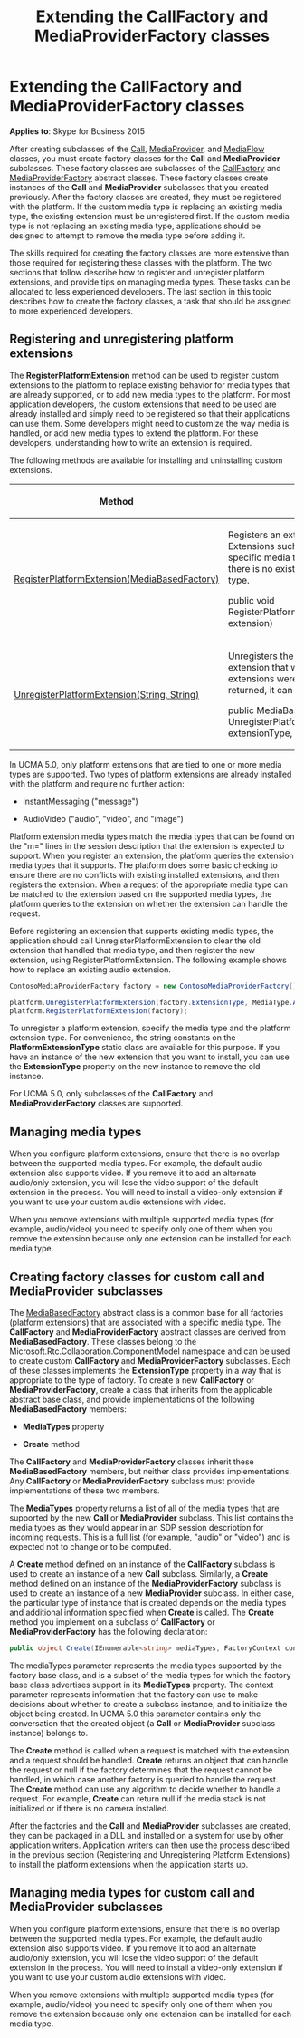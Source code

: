 ﻿---
title: Extending the CallFactory and MediaProviderFactory classes
TOCTitle: Extending the CallFactory and MediaProviderFactory classes
ms:assetid: 5e604df7-b1ed-4dfe-af25-6577f449af5f
ms:mtpsurl: https://msdn.microsoft.com/library/Dn466109(v=office.16)
ms:contentKeyID: 65240026
ms.date: 07/27/2015
mtps_version: v=office.16
dev_langs:
- csharp
---

# Extending the CallFactory and MediaProviderFactory classes


**Applies to**: Skype for Business 2015



After creating subclasses of the [Call](https://docs.microsoft.com/dotnet/api/microsoft.rtc.collaboration.call?view=ucma-api), [MediaProvider](https://docs.microsoft.com/dotnet/api/microsoft.rtc.collaboration.componentmodel.mediaprovider?view=ucma-api), and [MediaFlow](https://docs.microsoft.com/dotnet/api/microsoft.rtc.collaboration.componentmodel.mediaflow?view=ucma-api) classes, you must create factory classes for the **Call** and **MediaProvider** subclasses. These factory classes are subclasses of the [CallFactory](https://msdn.microsoft.com/library/hh384820\(v=office.16\)) and [MediaProviderFactory](https://msdn.microsoft.com/library/hh382428\(v=office.16\)) abstract classes. These factory classes create instances of the **Call** and **MediaProvider** subclasses that you created previously. After the factory classes are created, they must be registered with the platform. If the custom media type is replacing an existing media type, the existing extension must be unregistered first. If the custom media type is not replacing an existing media type, applications should be designed to attempt to remove the media type before adding it.

The skills required for creating the factory classes are more extensive than those required for registering these classes with the platform. The two sections that follow describe how to register and unregister platform extensions, and provide tips on managing media types. These tasks can be allocated to less experienced developers. The last section in this topic describes how to create the factory classes, a task that should be assigned to more experienced developers.

## Registering and unregistering platform extensions

The **RegisterPlatformExtension** method can be used to register custom extensions to the platform to replace existing behavior for media types that are already supported, or to add new media types to the platform. For most application developers, the custom extensions that need to be used are already installed and simply need to be registered so that their applications can use them. Some developers might need to customize the way media is handled, or add new media types to extend the platform. For these developers, understanding how to write an extension is required.

The following methods are available for installing and uninstalling custom extensions.

<table>
<colgroup>
<col style="width: 50%" />
<col style="width: 50%" />
</colgroup>
<thead>
<tr class="header">
<th><p>Method</p></th>
<th><p>Description</p></th>
</tr>
</thead>
<tbody>
<tr class="odd">
<td><p><a href="https://msdn.microsoft.com/library/hh366223(v=office.16)">RegisterPlatformExtension(MediaBasedFactory)</a></p></td>
<td><p>Registers an extension with the platform. Extensions such as call factories that support specific media types can be registered only if there is no existing extension for the media type.</p>
<p>public void RegisterPlatformExtension(MediaBasedFactory extension)</p></td>
</tr>
<tr class="even">
<td><p><a href="https://msdn.microsoft.com/library/hh349063(v=office.16)">UnregisterPlatformExtension(String, String)</a></p></td>
<td><p>Unregisters the extension, and returns the extension that was removed, or null if no extensions were installed. If an extension is returned, it can be saved for later installation.</p>
<p>public MediaBasedFactory UnregisterPlatformExtension(string extensionType, string mediaType)</p></td>
</tr>
</tbody>
</table>


In UCMA 5.0, only platform extensions that are tied to one or more media types are supported. Two types of platform extensions are already installed with the platform and require no further action:

  - InstantMessaging ("message")

  - AudioVideo ("audio", "video", and "image")

Platform extension media types match the media types that can be found on the "m=" lines in the session description that the extension is expected to support. When you register an extension, the platform queries the extension media types that it supports. The platform does some basic checking to ensure there are no conflicts with existing installed extensions, and then registers the extension. When a request of the appropriate media type can be matched to the extension based on the supported media types, the platform queries to the extension on whether the extension can handle the request.

Before registering an extension that supports existing media types, the application should call UnregisterPlatformExtension to clear the old extension that handled that media type, and then register the new extension, using RegisterPlatformExtension. The following example shows how to replace an existing audio extension.

```csharp
ContosoMediaProviderFactory factory = new ContosoMediaProviderFactory();

platform.UnregisterPlatformExtension(factory.ExtensionType, MediaType.Audio);
platform.RegisterPlatformExtension(factory);
```

To unregister a platform extension, specify the media type and the platform extension type. For convenience, the string constants on the **PlatformExtensionType** static class are available for this purpose. If you have an instance of the new extension that you want to install, you can use the **ExtensionType** property on the new instance to remove the old instance.

For UCMA 5.0, only subclasses of the **CallFactory** and **MediaProviderFactory** classes are supported.

## Managing media types

When you configure platform extensions, ensure that there is no overlap between the supported media types. For example, the default audio extension also supports video. If you remove it to add an alternate audio/only extension, you will lose the video support of the default extension in the process. You will need to install a video-only extension if you want to use your custom audio extensions with video.

When you remove extensions with multiple supported media types (for example, audio/video) you need to specify only one of them when you remove the extension because only one extension can be installed for each media type.

## Creating factory classes for custom call and MediaProvider subclasses

The [MediaBasedFactory](https://msdn.microsoft.com/library/hh383987\(v=office.16\)) abstract class is a common base for all factories (platform extensions) that are associated with a specific media type. The **CallFactory** and **MediaProviderFactory** abstract classes are derived from **MediaBasedFactory**. These classes belong to the Microsoft.Rtc.Collaboration.ComponentModel namespace and can be used to create custom **CallFactory** and **MediaProviderFactory** subclasses. Each of these classes implements the **ExtensionType** property in a way that is appropriate to the type of factory. To create a new **CallFactory** or **MediaProviderFactory**, create a class that inherits from the applicable abstract base class, and provide implementations of the following **MediaBasedFactory** members:

  - **MediaTypes** property

  - **Create** method

The **CallFactory** and **MediaProviderFactory** classes inherit these **MediaBasedFactory** members, but neither class provides implementations. Any **CallFactory** or **MediaProviderFactory** subclass must provide implementations of these two members.

The **MediaTypes** property returns a list of all of the media types that are supported by the new **Call** or **MediaProvider** subclass. This list contains the media types as they would appear in an SDP session description for incoming requests. This is a full list (for example, "audio" or "video") and is expected not to change or to be computed.

A **Create** method defined on an instance of the **CallFactory** subclass is used to create an instance of a new **Call** subclass. Similarly, a **Create** method defined on an instance of the **MediaProviderFactory** subclass is used to create an instance of a new **MediaProvider** subclass. In either case, the particular type of instance that is created depends on the media types and additional information specified when **Create** is called. The **Create** method you implement on a subclass of **CallFactory** or **MediaProviderFactory** has the following declaration:

```csharp
public object Create(IEnumerable<string> mediaTypes, FactoryContext context);
```

The mediaTypes parameter represents the media types supported by the factory base class, and is a subset of the media types for which the factory base class advertises support in its **MediaTypes** property. The context parameter represents information that the factory can use to make decisions about whether to create a subclass instance, and to initialize the object being created. In UCMA 5.0 this parameter contains only the conversation that the created object (a **Call** or **MediaProvider** subclass instance) belongs to.

The **Create** method is called when a request is matched with the extension, and a request should be handled. **Create** returns an object that can handle the request or null if the factory determines that the request cannot be handled, in which case another factory is queried to handle the request. The **Create** method can use any algorithm to decide whether to handle a request. For example, **Create** can return null if the media stack is not initialized or if there is no camera installed.

After the factories and the **Call** and **MediaProvider** subclasses are created, they can be packaged in a DLL and installed on a system for use by other application writers. Application writers can then use the process described in the previous section (Registering and Unregistering Platform Extensions) to install the platform extensions when the application starts up.

## Managing media types for custom call and MediaProvider subclasses

When you configure platform extensions, ensure that there is no overlap between the supported media types. For example, the default audio extension also supports video. If you remove it to add an alternate audio/only extension, you will lose the video support of the default extension in the process. You will need to install a video-only extension if you want to use your custom audio extensions with video.

When you remove extensions with multiple supported media types (for example, audio/video) you need to specify only one of them when you remove the extension because only one extension can be installed for each media type.

